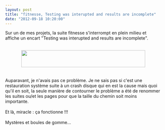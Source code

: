 ```yaml
---
layout: post
title: "fitnesse, Testing was interupted and results are incomplete"
date: "2012-09-18 10:20:00"
---
```

Sur un de mes projets, la suite fitnesse s'interrompt en plein milieu et affiche un encart "Testing was interupted and results are incomplete".<br /><br /><div class="separator" style="clear: both; text-align: center;"><a href="http://4.bp.blogspot.com/-_SxY31pI3c0/UFgvO_2qL3I/AAAAAAAADnI/7A37YagzZVk/s1600/S%25C3%25A9lection_010.png" imageanchor="1" style="margin-left:1em; margin-right:1em"><img border="0" height="55" width="400" src="http://4.bp.blogspot.com/-_SxY31pI3c0/UFgvO_2qL3I/AAAAAAAADnI/7A37YagzZVk/s400/S%25C3%25A9lection_010.png" /></a></div><br /><br />Auparavant, je n'avais pas ce problème. Je ne sais pas si c'est une restauration système suite à un crash disque qui en est la cause mais quoi qu'il en soit, la seule manière de contourner le problème a été de renommer les suites ou/et les pages pour que la taille du chemin soit moins importante.<br /><br />Et là, miracle : ça fonctionne !!!<br /><br />Mystères et boules de gomme...
